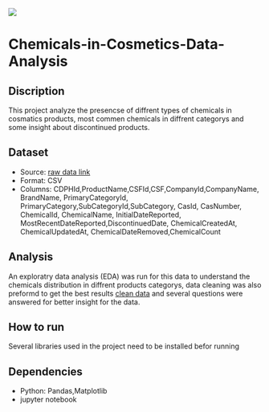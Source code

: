 ![](https://skinkraft.com/cdn/shop/articles/Toxic-Chemicals_1024x400.jpg?v=1583154389)
# Chemicals-in-Cosmetics-Data-Analysis
## Discription
  This project analyze the presencse of diffrent types of chemicals in cosmatics products, most commen chemicals in diffrent categorys and some insight about discontinued products.
## Dataset
  - Source: [raw data link](https://drive.google.com/file/d/17y0vRDLtky6MMRO8Zxvxib75JcUqh2wk/view?usp=sharing)
  - Format: CSV
  - Columns: CDPHId,ProductName,CSFId,CSF,CompanyId,CompanyName, BrandName, PrimaryCategoryId, PrimaryCategory,SubCategoryId,SubCategory, CasId, CasNumber, ChemicalId, ChemicalName, InitialDateReported, 
            MostRecentDateReported,DiscontinuedDate, ChemicalCreatedAt, ChemicalUpdatedAt, ChemicalDateRemoved,ChemicalCount 
## Analysis
  An exploratry data analysis (EDA) was run for this data to understand the chemicals distribution in diffrent products categorys,
  data cleaning was also preformd to get the best results [clean data](https://drive.google.com/file/d/1oXLQX8-RVENhEzU2TCcPWurcceM1tUx3/view?usp=sharing) and 
  several questions were answered for better insight for the data.
## How to run
  Several libraries used in the project need to be installed befor running
## Dependencies
  - Python: Pandas,Matplotlib
  - jupyter notebook
